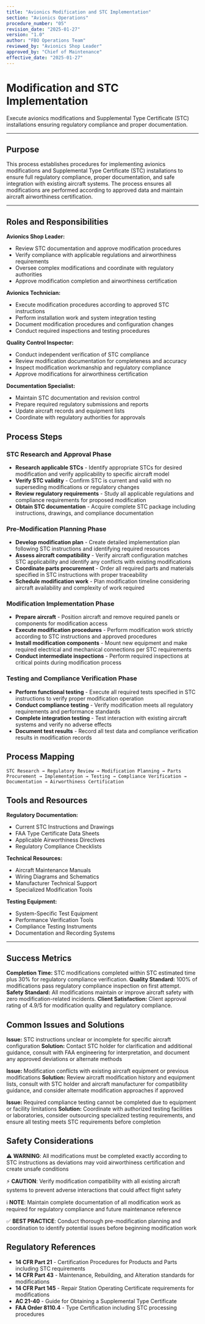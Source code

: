 ```yaml
---
title: "Avionics Modification and STC Implementation"
section: "Avionics Operations"
procedure_number: "05"
revision_date: "2025-01-27"
version: "1.0"
author: "FBO Operations Team"
reviewed_by: "Avionics Shop Leader"
approved_by: "Chief of Maintenance"
effective_date: "2025-01-27"
---
```


# Modification and STC Implementation

Execute avionics modifications and Supplemental Type Certificate (STC) installations ensuring regulatory compliance and proper documentation.

_____________________________________________________________________________________________

## Purpose

This process establishes procedures for implementing avionics modifications and Supplemental Type Certificate (STC) installations to ensure full regulatory compliance, proper documentation, and safe integration with existing aircraft systems. The process ensures all modifications are performed according to approved data and maintain aircraft airworthiness certification.

_____________________________________________________________________________________________

## Roles and Responsibilities

**Avionics Shop Leader:**

- Review STC documentation and approve modification procedures
- Verify compliance with applicable regulations and airworthiness requirements
- Oversee complex modifications and coordinate with regulatory authorities
- Approve modification completion and airworthiness certification

**Avionics Technician:**

- Execute modification procedures according to approved STC instructions
- Perform installation work and system integration testing
- Document modification procedures and configuration changes
- Conduct required inspections and testing procedures

**Quality Control Inspector:**

- Conduct independent verification of STC compliance
- Review modification documentation for completeness and accuracy
- Inspect modification workmanship and regulatory compliance
- Approve modifications for airworthiness certification

**Documentation Specialist:**

- Maintain STC documentation and revision control
- Prepare required regulatory submissions and reports
- Update aircraft records and equipment lists
- Coordinate with regulatory authorities for approvals

## Process Steps

### STC Research and Approval Phase

- **Research applicable STCs** - Identify appropriate STCs for desired modification and verify applicability to specific aircraft model
- **Verify STC validity** - Confirm STC is current and valid with no superseding modifications or regulatory changes
- **Review regulatory requirements** - Study all applicable regulations and compliance requirements for proposed modification
- **Obtain STC documentation** - Acquire complete STC package including instructions, drawings, and compliance documentation

### Pre-Modification Planning Phase

- **Develop modification plan** - Create detailed implementation plan following STC instructions and identifying required resources
- **Assess aircraft compatibility** - Verify aircraft configuration matches STC applicability and identify any conflicts with existing modifications
- **Coordinate parts procurement** - Order all required parts and materials specified in STC instructions with proper traceability
- **Schedule modification work** - Plan modification timeline considering aircraft availability and complexity of work required

### Modification Implementation Phase

- **Prepare aircraft** - Position aircraft and remove required panels or components for modification access
- **Execute modification procedures** - Perform modification work strictly according to STC instructions and approved procedures
- **Install modification components** - Mount new equipment and make required electrical and mechanical connections per STC requirements
- **Conduct intermediate inspections** - Perform required inspections at critical points during modification process

### Testing and Compliance Verification Phase

- **Perform functional testing** - Execute all required tests specified in STC instructions to verify proper modification operation
- **Conduct compliance testing** - Verify modification meets all regulatory requirements and performance standards
- **Complete integration testing** - Test interaction with existing aircraft systems and verify no adverse effects
- **Document test results** - Record all test data and compliance verification results in modification records

## Process Mapping

```
STC Research → Regulatory Review → Modification Planning → Parts Procurement → Implementation → Testing → Compliance Verification → Documentation → Airworthiness Certification
```

## Tools and Resources

**Regulatory Documentation:**

- Current STC Instructions and Drawings
- FAA Type Certificate Data Sheets
- Applicable Airworthiness Directives
- Regulatory Compliance Checklists

**Technical Resources:**

- Aircraft Maintenance Manuals
- Wiring Diagrams and Schematics
- Manufacturer Technical Support
- Specialized Modification Tools

**Testing Equipment:**

- System-Specific Test Equipment
- Performance Verification Tools
- Compliance Testing Instruments
- Documentation and Recording Systems

_____________________________________________________________________________________________

## Success Metrics

**Completion Time:** STC modifications completed within STC estimated time plus 30% for regulatory compliance verification.
**Quality Standard:** 100% of modifications pass regulatory compliance inspection on first attempt.
**Safety Standard:** All modifications maintain or improve aircraft safety with zero modification-related incidents.
**Client Satisfaction:** Client approval rating of 4.9/5 for modification quality and regulatory compliance.

## Common Issues and Solutions

**Issue:** STC instructions unclear or incomplete for specific aircraft configuration
**Solution:** Contact STC holder for clarification and additional guidance, consult with FAA engineering for interpretation, and document any approved deviations or alternate methods

**Issue:** Modification conflicts with existing aircraft equipment or previous modifications
**Solution:** Review aircraft modification history and equipment lists, consult with STC holder and aircraft manufacturer for compatibility guidance, and consider alternate modification approaches if approved

**Issue:** Required compliance testing cannot be completed due to equipment or facility limitations
**Solution:** Coordinate with authorized testing facilities or laboratories, consider outsourcing specialized testing requirements, and ensure all testing meets STC requirements before completion

## Safety Considerations

⚠️ **WARNING**: All modifications must be completed exactly according to STC instructions as deviations may void airworthiness certification and create unsafe conditions

⚡ **CAUTION**: Verify modification compatibility with all existing aircraft systems to prevent adverse interactions that could affect flight safety

ℹ️ **NOTE**: Maintain complete documentation of all modification work as required for regulatory compliance and future maintenance reference

✅ **BEST PRACTICE**: Conduct thorough pre-modification planning and coordination to identify potential issues before beginning modification work

## Regulatory References

- **14 CFR Part 21** - Certification Procedures for Products and Parts including STC requirements
- **14 CFR Part 43** - Maintenance, Rebuilding, and Alteration standards for modifications
- **14 CFR Part 145** - Repair Station Operating Certificate requirements for modifications
- **AC 21-40** - Guide for Obtaining a Supplemental Type Certificate
- **FAA Order 8110.4** - Type Certification including STC processing procedures
